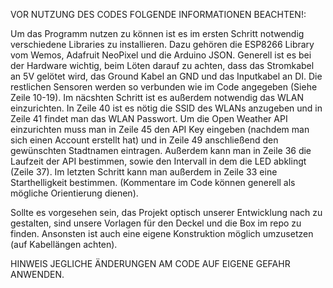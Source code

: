 VOR NUTZUNG DES CODES FOLGENDE INFORMATIONEN BEACHTEN!:

Um das Programm nutzen zu können ist es im ersten Schritt notwendig verschiedene Libraries zu installieren. Dazu gehören die ESP8266 Library vom Wemos, Adafruit NeoPixel und die Arduino JSON. Generell ist es bei der Hardware wichtig, beim Löten darauf zu achten, dass das Stromkabel an 5V gelötet wird, das Ground Kabel an GND und das Inputkabel an DI. Die restlichen Sensoren werden so verbunden wie im Code angegeben (Siehe Zeile 10-19). Im näcshten Schritt ist es außerdem notwendig das WLAN einzurichten. In Zeile 40 ist es nötig die SSID des WLANs anzugeben und in Zeile 41 findet man das WLAN Passwort. Um die Open Weather API einzurichten muss man in Zeile 45 den API Key eingeben (nachdem man sich einen Account erstellt hat) und in Zeile 49 anschließend den gewünschten Stadtnamen eintragen. Außerdem kann man in Zeile 36 die Laufzeit der API bestimmen, sowie den Intervall in dem die LED abklingt (Zeile 37). Im letzten Schritt kann man außerdem in Zeile 33 eine Starthelligkeit bestimmen. (Kommentare im Code können generell als mögliche Orientierung dienen).

Sollte es vorgesehen sein, das Projekt optisch unserer Entwicklung nach zu gestalten, sind unsere Vorlagen für den Deckel und die Box im repo zu finden. Ansonsten ist auch eine eigene Konstruktion möglich umzusetzen (auf Kabellängen achten). 

HINWEIS JEGLICHE ÄNDERUNGEN AM CODE AUF EIGENE GEFAHR ANWENDEN.
